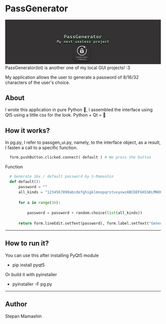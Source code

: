 # PassGenerator
<img src="./source/cover.jpg"  alt="error" title="cover-project">
PassGenerator(lol) is another one of my local GUI projects! :3

My application allows the user to generate a password of 8/16/32 characters of the user's choice.

## **About**
I wrote this application in pure Python 🐍, I assembled the interface using Qt5 using a little css for the look.
Python + Qt = 💚

## **How it works?**
In pg.py, I refer to passgen_ui.py, namely, to the interface object, as a result, I fasten a call to a specific function.
```python
  form.pushButton.clicked.connect( default ) # We press the button
```
  
Function  
```python
  # Generate 16x / default password by S-Mamashin
  def default():
      password = ""
      all_kinds = "1234567890abcdefghigklmnopqrstuvyxwzABCDEFGHIGKLMNOPQRSTUVYXWZ" 
  
      for a in range(16): 
  
          password = password + random.choice(list(all_kinds)) 
  
      return form.lineEdit.setText(password), form.label.setText("Generated password of 16 characters!")
```
---

## **How to run it?**
You can use this after installing PyQt5 module
* pip install pyqt5
  
Or build it with pyinstaller

* pyinstaller -F pg.py

---
## **Author**
Stepan Mamashin


